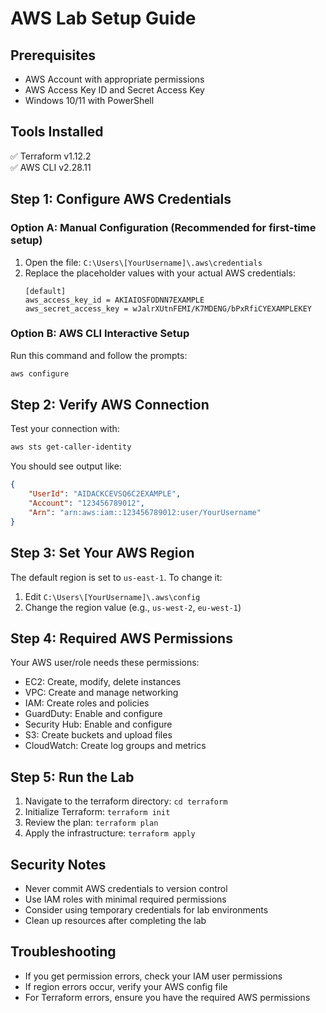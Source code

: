 # AWS Lab Setup Guide

## Prerequisites
- AWS Account with appropriate permissions
- AWS Access Key ID and Secret Access Key
- Windows 10/11 with PowerShell

## Tools Installed
✅ Terraform v1.12.2  
✅ AWS CLI v2.28.11  

## Step 1: Configure AWS Credentials

### Option A: Manual Configuration (Recommended for first-time setup)
1. Open the file: `C:\Users\[YourUsername]\.aws\credentials`
2. Replace the placeholder values with your actual AWS credentials:
   ```
   [default]
   aws_access_key_id = AKIAIOSFODNN7EXAMPLE
   aws_secret_access_key = wJalrXUtnFEMI/K7MDENG/bPxRfiCYEXAMPLEKEY
   ```

### Option B: AWS CLI Interactive Setup
Run this command and follow the prompts:
```powershell
aws configure
```

## Step 2: Verify AWS Connection
Test your connection with:
```powershell
aws sts get-caller-identity
```

You should see output like:
```json
{
    "UserId": "AIDACKCEVSQ6C2EXAMPLE",
    "Account": "123456789012",
    "Arn": "arn:aws:iam::123456789012:user/YourUsername"
}
```

## Step 3: Set Your AWS Region
The default region is set to `us-east-1`. To change it:
1. Edit `C:\Users\[YourUsername]\.aws\config`
2. Change the region value (e.g., `us-west-2`, `eu-west-1`)

## Step 4: Required AWS Permissions
Your AWS user/role needs these permissions:
- EC2: Create, modify, delete instances
- VPC: Create and manage networking
- IAM: Create roles and policies
- GuardDuty: Enable and configure
- Security Hub: Enable and configure
- S3: Create buckets and upload files
- CloudWatch: Create log groups and metrics

## Step 5: Run the Lab
1. Navigate to the terraform directory: `cd terraform`
2. Initialize Terraform: `terraform init`
3. Review the plan: `terraform plan`
4. Apply the infrastructure: `terraform apply`

## Security Notes
- Never commit AWS credentials to version control
- Use IAM roles with minimal required permissions
- Consider using temporary credentials for lab environments
- Clean up resources after completing the lab

## Troubleshooting
- If you get permission errors, check your IAM user permissions
- If region errors occur, verify your AWS config file
- For Terraform errors, ensure you have the required AWS permissions
